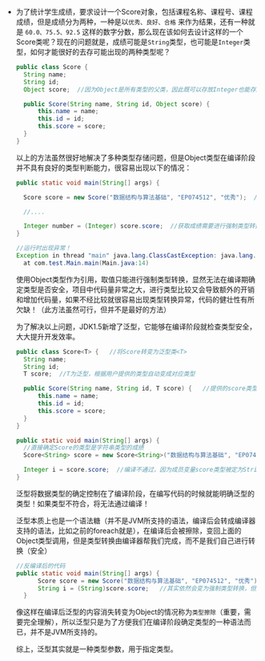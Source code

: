 - 为了统计学生成绩，要求设计一个Score对象，包括课程名称、课程号、课程成绩，但是成绩分为两种，一种是以`优秀、良好、合格` 来作为结果，还有一种就是 `60.0、75.5、92.5` 这样的数字分数，那么现在该如何去设计这样的一个Score类呢？现在的问题就是，成绩可能是`String`类型，也可能是`Integer`类型，如何才能很好的去存可能出现的两种类型呢？
    
  ``` java
  public class Score {
    String name;
    String id;
    Object score;  //因为Object是所有类型的父类，因此既可以存放Integer也能存放String
  
  	public Score(String name, String id, Object score) {
        this.name = name;
        this.id = id;
        this.score = score;
    }
  }
  ```
    
  以上的方法虽然很好地解决了多种类型存储问题，但是Object类型在编译阶段并不具有良好的类型判断能力，很容易出现以下的情况：
    
  ``` java
  public static void main(String[] args) {
  
    Score score = new Score("数据结构与算法基础", "EP074512", "优秀");  //是String类型的
  
    //....
  
    Integer number = (Integer) score.score;  //获取成绩需要进行强制类型转换，虽然并不是一开始的类型，但是编译不会报错
  }
  
  //运行时出现异常！
  Exception in thread "main" java.lang.ClassCastException: java.lang.String cannot be cast to java.lang.Integer
  	at com.test.Main.main(Main.java:14)
  ```
    
  使用Object类型作为引用，取值只能进行强制类型转换，显然无法在编译期确定类型是否安全，项目中代码量非常之大，进行类型比较又会导致额外的开销和增加代码量，如果不经比较就很容易出现类型转换异常，代码的健壮性有所欠缺！（此方法虽然可行，但并不是最好的方法）
    
  为了解决以上问题，JDK1.5新增了泛型，它能够在编译阶段就检查类型安全，大大提升开发效率。
    
  ``` java
  public class Score<T> {   //将Score转变为泛型类<T>
    String name;
    String id;
    T score;  //T为泛型，根据用户提供的类型自动变成对应类型
  
    public Score(String name, String id, T score) {   //提供的score类型即为T代表的类型
        this.name = name;
        this.id = id;
        this.score = score;
    }
  }
  ```
    
  ``` java
  public static void main(String[] args) {
    //直接确定Score的类型是字符串类型的成绩
    Score<String> score = new Score<String>("数据结构与算法基础", "EP074512", "优秀");
  
    Integer i = score.score;  //编译不通过，因为成员变量score类型被定为String！
  }
  ```
    
  泛型将数据类型的确定控制在了编译阶段，在编写代码的时候就能明确泛型的类型！如果类型不符合，将无法通过编译！
    
  泛型本质上也是一个语法糖（并不是JVM所支持的语法，编译后会转成编译器支持的语法，比如之前的foreach就是），在编译后会被擦除，变回上面的Object类型调用，但是类型转换由编译器帮我们完成，而不是我们自己进行转换（安全）
    
  ``` java
  //反编译后的代码
  public static void main(String[] args) {
        Score score = new Score("数据结构与算法基础", "EP074512", "优秀");
        String i = (String)score.score;   //其实依然会变为强制类型转换，但是这是由编译器帮我们完成的
    }
  ```
    
  像这样在编译后泛型的内容消失转变为Object的情况称为`类型擦除`（重要，需要完全理解），所以泛型只是为了方便我们在编译阶段确定类型的一种语法而已，并不是JVM所支持的。
    
  综上，泛型其实就是一种类型参数，用于指定类型。